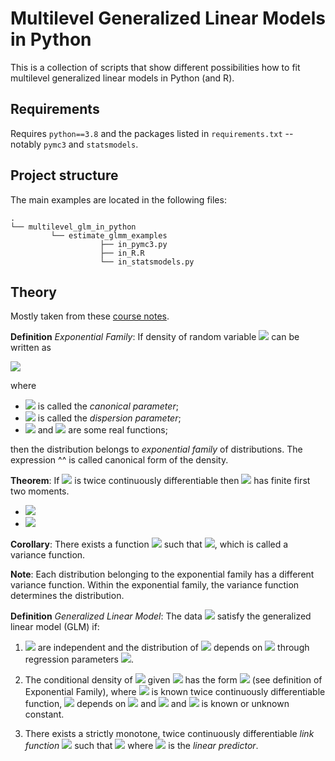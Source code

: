 # Multilevel Generalized Linear Models in Python

This is a collection of scripts that show different possibilities how to fit 
multilevel generalized linear models in Python (and R). 

## Requirements 
Requires `python==3.8` and the packages listed in `requirements.txt` -- notably `pymc3` and `statsmodels`.

## Project structure
The main examples are located in the following files: 
```
.
└── multilevel_glm_in_python
         └── estimate_glmm_examples
                    ├── in_pymc3.py
                    ├── in_R.R
                    └── in_statsmodels.py
```

## Theory

Mostly taken from these [course notes](https://www2.karlin.mff.cuni.cz/~kulich/vyuka/pokreg/doc/advreg_notes_200522.pdf).

**Definition** *Exponential Family*: If density of random variable <img src="https://render.githubusercontent.com/render/math?math=\large Y"> can be written as
 
<img src="https://render.githubusercontent.com/render/math?math=\large f(y, \theta, \varphi) = \exp(\frac{y\theta - b(\theta)}{\varphi} %2B c(y, \varphi))">

where 
- <img src="https://render.githubusercontent.com/render/math?math=\large \theta"> is called the <i>canonical parameter</i>; 
- <img src="https://render.githubusercontent.com/render/math?math=\large \varphi \in (0, \infty)"> is called the <i>dispersion parameter</i>;
- <img src="https://render.githubusercontent.com/render/math?math=\large b"> and <img src="https://render.githubusercontent.com/render/math?math=\large c"> are some real functions;

then the distribution belongs to *exponential family* of distributions. The expression ^^ is called canonical form of the density.

**Theorem**: If <img src="https://render.githubusercontent.com/render/math?math=\large b"> is twice continuously differentiable then <img src="https://render.githubusercontent.com/render/math?math=\large Y"> has finite first two moments.
- <img src="https://render.githubusercontent.com/render/math?math=\large \mu := E[Y] = b'(\theta)">
- <img src="https://render.githubusercontent.com/render/math?math=\large var[Y] = \varphi b''(\theta)">

**Corollary**: There exists a function <img src="https://render.githubusercontent.com/render/math?math=\large V(\mu)"> such that <img src="https://render.githubusercontent.com/render/math?math=\large var[Y] = \varphi V(\mu)">, which is called 
a variance function.
 
**Note**: Each distribution belonging to the exponential family has a different variance 
function. Within the exponential family, the variance function determines the distribution. 

**Definition** *Generalized Linear Model*: The data <img src="https://render.githubusercontent.com/render/math?math=\large (Y_i, X_i)"> satisfy the generalized linear 
model (GLM) if:

1. <img src="https://render.githubusercontent.com/render/math?math=\large Y_1, \dots, Y_n"> are independent and the distribution of <img src="https://render.githubusercontent.com/render/math?math=\large Y_i"> depends on <img src="https://render.githubusercontent.com/render/math?math=\large X_i"> through 
regression parameters <img src="https://render.githubusercontent.com/render/math?math=\large \beta">.
 
2. The conditional density of <img src="https://render.githubusercontent.com/render/math?math=\large Y_i"> given <img src="https://render.githubusercontent.com/render/math?math=\large X_i"> has the form <img src="https://render.githubusercontent.com/render/math?math=\large f(y, \theta_i, \varphi)"> 
(see definition of Exponential Family), where <img src="https://render.githubusercontent.com/render/math?math=\large b(.)"> is known twice continuously differentiable 
function, <img src="https://render.githubusercontent.com/render/math?math=\large \theta_i"> depends on <img src="https://render.githubusercontent.com/render/math?math=\large X_i"> and <img src="https://render.githubusercontent.com/render/math?math=\large \beta"> and <img src="https://render.githubusercontent.com/render/math?math=\large \varphi"> is known or unknown constant.
 
3. There exists a strictly monotone, twice continuously differentiable *link function* <img src="https://render.githubusercontent.com/render/math?math=\large g"> 
such that <img src="https://render.githubusercontent.com/render/math?math=\large \mu_i := E[Y_i | X_i] = g^{-1}(\eta_i)"> where <img src="https://render.githubusercontent.com/render/math?math=\large \eta_i = X_i^{\top}\beta"> is the *linear predictor*. 

 

